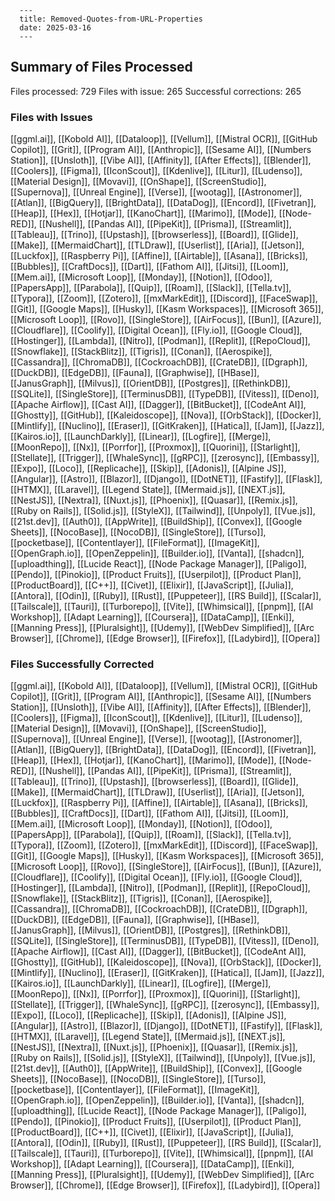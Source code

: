 
      ---
      title: Removed-Quotes-from-URL-Properties
      date: 2025-03-16
      ---
## Summary of Files Processed
Files processed: 729
Files with issue: 265
Successful corrections: 265

### Files with Issues
[[ggml.ai]], [[Kobold AI]], [[Dataloop]], [[Vellum]], [[Mistral OCR]], [[GitHub Copilot]], [[Grit]], [[Program AI]], [[Anthropic]], [[Sesame AI]], [[Numbers Station]], [[Unsloth]], [[Vibe AI]], [[Affinity]], [[After Effects]], [[Blender]], [[Coolers]], [[Figma]], [[IconScout]], [[Kdenlive]], [[Litur]], [[Ludenso]], [[Material Design]], [[Movavi]], [[OnShape]], [[ScreenStudio]], [[Supernova]], [[Unreal Engine]], [[Verse]], [[wootag]], [[Astronomer]], [[Atlan]], [[BigQuery]], [[BrightData]], [[DataDog]], [[Encord]], [[Fivetran]], [[Heap]], [[Hex]], [[Hotjar]], [[KanoChart]], [[Marimo]], [[Mode]], [[Node-RED]], [[Nushell]], [[Pandas AI]], [[PipeKit]], [[Prisma]], [[Streamlit]], [[Tableau]], [[Trino]], [[Upstash]], [[browserless]], [[Board]], [[Glide]], [[Make]], [[MermaidChart]], [[TLDraw]], [[Userlist]], [[Aria]], [[Jetson]], [[Luckfox]], [[Raspberry Pi]], [[Affine]], [[Airtable]], [[Asana]], [[Bricks]], [[Bubbles]], [[CraftDocs]], [[Dart]], [[Fathom AI]], [[Jitsi]], [[Loom]], [[Mem.ai]], [[Microsoft Loop]], [[Monday]], [[Notion]], [[Odoo]], [[PapersApp]], [[Parabola]], [[Quip]], [[Roam]], [[Slack]], [[Tella.tv]], [[Typora]], [[Zoom]], [[Zotero]], [[mxMarkEdit]], [[Discord]], [[FaceSwap]], [[Git]], [[Google Maps]], [[Husky]], [[Kasm Workspaces]], [[Microsoft 365]], [[Microsoft Loop]], [[Rovo]], [[SingleStore]], [[AirFocus]], [[Bun]], [[Azure]], [[Cloudflare]], [[Coolify]], [[Digital Ocean]], [[Fly.io]], [[Google Cloud]], [[Hostinger]], [[Lambda]], [[Nitro]], [[Podman]], [[Replit]], [[RepoCloud]], [[Snowflake]], [[StackBlitz]], [[Tigris]], [[Conan]], [[Aerospike]], [[Cassandra]], [[ChromaDB]], [[CockroachDB]], [[CrateDB]], [[Dgraph]], [[DuckDB]], [[EdgeDB]], [[Fauna]], [[Graphwise]], [[HBase]], [[JanusGraph]], [[Milvus]], [[OrientDB]], [[Postgres]], [[RethinkDB]], [[SQLite]], [[SingleStore]], [[TerminusDB]], [[TypeDB]], [[Vitess]], [[Deno]], [[Apache Airflow]], [[Cast AI]], [[Dagger]], [[BitBucket]], [[CodeAnt AI]], [[Ghostty]], [[GitHub]], [[Kaleidoscope]], [[Nova]], [[OrbStack]], [[Docker]], [[Mintlify]], [[Nuclino]], [[Eraser]], [[GitKraken]], [[Hatica]], [[Jam]], [[Jazz]], [[Kairos.io]], [[LaunchDarkly]], [[Linear]], [[Logfire]], [[Merge]], [[MoonRepo]], [[Nx]], [[Porrfor]], [[Proxmox]], [[Quorini]], [[Starlight]], [[Stellate]], [[Trigger]], [[WhaleSync]], [[gRPC]], [[zerosync]], [[Embassy]], [[Expo]], [[Loco]], [[Replicache]], [[Skip]], [[Adonis]], [[Alpine JS]], [[Angular]], [[Astro]], [[Blazor]], [[Django]], [[DotNET]], [[Fastify]], [[Flask]], [[HTMX]], [[Laravel]], [[Legend State]], [[Mermaid.js]], [[NEXT.js]], [[NestJS]], [[Nextra]], [[Nuxt.js]], [[Phoenix]], [[Quasar]], [[Remix.js]], [[Ruby on Rails]], [[Solid.js]], [[StyleX]], [[Tailwind]], [[Unpoly]], [[Vue.js]], [[21st.dev]], [[Auth0]], [[AppWrite]], [[BuildShip]], [[Convex]], [[Google Sheets]], [[NocoBase]], [[NocoDB]], [[SingleStore]], [[Turso]], [[pocketbase]], [[Contentlayer]], [[FileFormat]], [[ImageKit]], [[OpenGraph.io]], [[OpenZeppelin]], [[Builder.io]], [[Vanta]], [[shadcn]], [[uploadthing]], [[Lucide React]], [[Node Package Manager]], [[Paligo]], [[Pendo]], [[Pinokio]], [[Product Fruits]], [[Userpilot]], [[Product Plan]], [[ProductBoard]], [[C++]], [[Civet]], [[Elixir]], [[JavaScript]], [[Julia]], [[Antora]], [[Odin]], [[Ruby]], [[Rust]], [[Puppeteer]], [[RS Build]], [[Scalar]], [[Tailscale]], [[Tauri]], [[Turborepo]], [[Vite]], [[Whimsical]], [[pnpm]], [[AI Workshop]], [[Adapt Learning]], [[Coursera]], [[DataCamp]], [[Enki]], [[Manning Press]], [[Pluralsight]], [[Udemy]], [[WebDev Simplified]], [[Arc Browser]], [[Chrome]], [[Edge Browser]], [[Firefox]], [[Ladybird]], [[Opera]]

### Files Successfully Corrected
[[ggml.ai]], [[Kobold AI]], [[Dataloop]], [[Vellum]], [[Mistral OCR]], [[GitHub Copilot]], [[Grit]], [[Program AI]], [[Anthropic]], [[Sesame AI]], [[Numbers Station]], [[Unsloth]], [[Vibe AI]], [[Affinity]], [[After Effects]], [[Blender]], [[Coolers]], [[Figma]], [[IconScout]], [[Kdenlive]], [[Litur]], [[Ludenso]], [[Material Design]], [[Movavi]], [[OnShape]], [[ScreenStudio]], [[Supernova]], [[Unreal Engine]], [[Verse]], [[wootag]], [[Astronomer]], [[Atlan]], [[BigQuery]], [[BrightData]], [[DataDog]], [[Encord]], [[Fivetran]], [[Heap]], [[Hex]], [[Hotjar]], [[KanoChart]], [[Marimo]], [[Mode]], [[Node-RED]], [[Nushell]], [[Pandas AI]], [[PipeKit]], [[Prisma]], [[Streamlit]], [[Tableau]], [[Trino]], [[Upstash]], [[browserless]], [[Board]], [[Glide]], [[Make]], [[MermaidChart]], [[TLDraw]], [[Userlist]], [[Aria]], [[Jetson]], [[Luckfox]], [[Raspberry Pi]], [[Affine]], [[Airtable]], [[Asana]], [[Bricks]], [[Bubbles]], [[CraftDocs]], [[Dart]], [[Fathom AI]], [[Jitsi]], [[Loom]], [[Mem.ai]], [[Microsoft Loop]], [[Monday]], [[Notion]], [[Odoo]], [[PapersApp]], [[Parabola]], [[Quip]], [[Roam]], [[Slack]], [[Tella.tv]], [[Typora]], [[Zoom]], [[Zotero]], [[mxMarkEdit]], [[Discord]], [[FaceSwap]], [[Git]], [[Google Maps]], [[Husky]], [[Kasm Workspaces]], [[Microsoft 365]], [[Microsoft Loop]], [[Rovo]], [[SingleStore]], [[AirFocus]], [[Bun]], [[Azure]], [[Cloudflare]], [[Coolify]], [[Digital Ocean]], [[Fly.io]], [[Google Cloud]], [[Hostinger]], [[Lambda]], [[Nitro]], [[Podman]], [[Replit]], [[RepoCloud]], [[Snowflake]], [[StackBlitz]], [[Tigris]], [[Conan]], [[Aerospike]], [[Cassandra]], [[ChromaDB]], [[CockroachDB]], [[CrateDB]], [[Dgraph]], [[DuckDB]], [[EdgeDB]], [[Fauna]], [[Graphwise]], [[HBase]], [[JanusGraph]], [[Milvus]], [[OrientDB]], [[Postgres]], [[RethinkDB]], [[SQLite]], [[SingleStore]], [[TerminusDB]], [[TypeDB]], [[Vitess]], [[Deno]], [[Apache Airflow]], [[Cast AI]], [[Dagger]], [[BitBucket]], [[CodeAnt AI]], [[Ghostty]], [[GitHub]], [[Kaleidoscope]], [[Nova]], [[OrbStack]], [[Docker]], [[Mintlify]], [[Nuclino]], [[Eraser]], [[GitKraken]], [[Hatica]], [[Jam]], [[Jazz]], [[Kairos.io]], [[LaunchDarkly]], [[Linear]], [[Logfire]], [[Merge]], [[MoonRepo]], [[Nx]], [[Porrfor]], [[Proxmox]], [[Quorini]], [[Starlight]], [[Stellate]], [[Trigger]], [[WhaleSync]], [[gRPC]], [[zerosync]], [[Embassy]], [[Expo]], [[Loco]], [[Replicache]], [[Skip]], [[Adonis]], [[Alpine JS]], [[Angular]], [[Astro]], [[Blazor]], [[Django]], [[DotNET]], [[Fastify]], [[Flask]], [[HTMX]], [[Laravel]], [[Legend State]], [[Mermaid.js]], [[NEXT.js]], [[NestJS]], [[Nextra]], [[Nuxt.js]], [[Phoenix]], [[Quasar]], [[Remix.js]], [[Ruby on Rails]], [[Solid.js]], [[StyleX]], [[Tailwind]], [[Unpoly]], [[Vue.js]], [[21st.dev]], [[Auth0]], [[AppWrite]], [[BuildShip]], [[Convex]], [[Google Sheets]], [[NocoBase]], [[NocoDB]], [[SingleStore]], [[Turso]], [[pocketbase]], [[Contentlayer]], [[FileFormat]], [[ImageKit]], [[OpenGraph.io]], [[OpenZeppelin]], [[Builder.io]], [[Vanta]], [[shadcn]], [[uploadthing]], [[Lucide React]], [[Node Package Manager]], [[Paligo]], [[Pendo]], [[Pinokio]], [[Product Fruits]], [[Userpilot]], [[Product Plan]], [[ProductBoard]], [[C++]], [[Civet]], [[Elixir]], [[JavaScript]], [[Julia]], [[Antora]], [[Odin]], [[Ruby]], [[Rust]], [[Puppeteer]], [[RS Build]], [[Scalar]], [[Tailscale]], [[Tauri]], [[Turborepo]], [[Vite]], [[Whimsical]], [[pnpm]], [[AI Workshop]], [[Adapt Learning]], [[Coursera]], [[DataCamp]], [[Enki]], [[Manning Press]], [[Pluralsight]], [[Udemy]], [[WebDev Simplified]], [[Arc Browser]], [[Chrome]], [[Edge Browser]], [[Firefox]], [[Ladybird]], [[Opera]]
